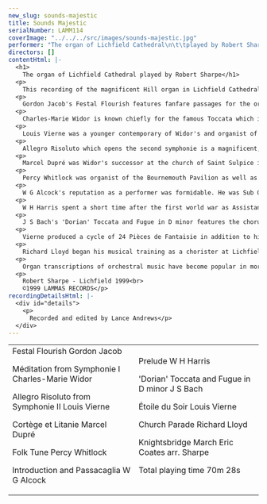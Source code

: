 ```yaml
---
new_slug: sounds-majestic
title: Sounds Majestic
serialNumber: LAMM114
coverImage: "../../../src/images/sounds-majestic.jpg"
performer: "The organ of Lichfield Cathedral\n\t\tplayed by Robert Sharpe"
directors: []
contentHtml: |-
  <h1>
    The organ of Lichfield Cathedral played by Robert Sharpe</h1>
  <p>
    This recording of the magnificent Hill organ in Lichfield Cathedral was made shortly before the dismantling of the instrument by Harrison &amp; Harrison for a major overhaul. We hope that you, the listener, will enjoy the programme of music recorded especially to show the organ's renowned range of colour and power.</p>
  <p>
    Gordon Jacob's Festal Flourish features fanfare passages for the organ's famous Tuba Mirabilis stop (positioned in the north transept case). After a quieter middle section based on the opening material, the piece builds to a stately conclusion.</p>
  <p>
    Charles-Marie Widor is known chiefly for the famous Toccata which is the finale of the fifth of his ten 'Symphonies' for organ. The last set of these were conceived as entities but the earlier ones are really just suites of contrasting pieces. Méditation from the first symphonie is a gentle movement in E flat minor; a mellifluous melody (for Flûte Harmonique) is accompanied on string stops before being joined by a counter-melody on the pedals.</p>
  <p>
    Louis Vierne was a younger contemporary of Widor's and organist of Notre Dame in Paris. His six organ symphonies follow a similar model to Widor's but are more unified and somewhat more colourful in their harmonic language.</p>
  <p>
    Allegro Risoluto which opens the second symphonie is a magnificent, dark, swaggering piece in E minor; the movement ends triumphally on the tutti, with a blazing major cadence.</p>
  <p>
    Marcel Dupré was Widor's successor at the church of Saint Sulpice in Paris; before his appointment there he spent a short period of time as acting organist at Notre Dame during Vierne's absence. Dupré's music is highly disciplined and often rigorously contrapuntal; his virtuoso technique was legendary and some of his works stretch the player (and instrument) to previously unknown limits. Cortège et Litanie however, is an early, gentler piece. Originally conceived for orchestra, the opening material gives way to a quasi-plainchant theme (heard first on the Flûte Harmonique). As the work develops, this theme is combined with the earlier one; a gradual crescendo then leads to the final thrilling toccata section over a tonic pedal.</p>
  <p>
    Percy Whitlock was organist of the Bournemouth Pavilion as well as holding a number of church positions; he wrote extensively for the organ and Folk Tune is from the collection Five Short Pieces. Its haunting melody is heard first on a flute and then a reed stop; the theme is then developed but soon returns to the flute before the hushed ending over the low thirty-two feet pedal.</p>
  <p>
    W G Alcock's reputation as a performer was formidable. He was Sub Organist at Westminster Abbey and then Organist at Salisbury Cathedral. His mighty Introduction and Passacaglia is dedicated to Harold Darke, a renowned Bach player. In a more Romantic vein, Alcock's work is clearly inspired by Bach's Passacaglia; the soft ending and gradual crescendo are a reminder of the style of Bach playing used by Darke and others on Britain's great Romantic organs. The piece is a tour de force of counterpoint and reaches a mighty conclusion with the Tuba (heard at the outset) coupled to the full organ.</p>
  <p>
    W H Harris spent a short time after the first world war as Assistant Organist at Lichfield Cathedral before moving to Oxford and then St George's Chapel, Windsor. This short Prelude from Four Short Pieces was written in Bach's church in Leipzig, St Thomas's. The influence of Bach is evident in its elegantly crafted phrases and flowing lines.</p>
  <p>
    J S Bach's 'Dorian' Toccata and Fugue in D minor features the choruses of the Great and Swell/Choir divisions of the organ in dialogue. On this recording, a scheme of registration something like that used in the past by Darke, Harris and Alcock on the great Romantic instruments of Britain has been adopted for the Fugue; a gradual crescendo to the full Swell and Great.</p>
  <p>
    Vierne produced a cycle of 24 Pièces de Fantaisie in addition to his organ symphonies. These use a highly developed impressionistic harmonic style to create the mood suggested by their picturesque titles. In Etoile du Soir, a single flute stop at the beginning leads to a canonic middle section (right hand and pedals with a rippling left hand accompaniment) then a final slower section again all illustrating the twinkling effect of the evening star-light.</p>
  <p>
    Richard Lloyd began his musical training as a chorister at Lichfield Cathedral under the well-known organist of that time, Ambrose Porter. Although perhaps best known for his choral works, Richard Lloyd has written a number of organ pieces in his colourful style. Church Parade has a stately, processional feel based around the trumpet-like opening motif.</p>
  <p>
    Organ transcriptions of orchestral music have become popular in more recent years, especially when they transfer to the resources of a large instrument as well as Eric Coates's Knightsbridge March, the last movement of his London Suite. Its 'big tunes' and fanfares are an ideal opportunity for an airing of some of the Lichfield organ's 'cinema' effects.</p>
  <p>
    Robert Sharpe - Lichfield 1999<br>
    ©1999 LAMMAS RECORDS</p>
recordingDetailsHtml: |-
  <div id="details">
    <p>
      Recorded and edited by Lance Andrews</p>
  </div>
---
```


<table class="tracktable">
  <tbody>
    <tr>
      <td class="column1">
        <span class="trackname">Festal Flourish</span><span class="composer"> Gordon Jacob</span>
        <p>
          <span class="trackname">Méditation from Symphonie I</span><span class="composer"> Charles-Marie Widor</span></p>
        <p>
          <span class="trackname">Allegro Risoluto from Symphonie II </span> <span class="composer"> Louis Vierne</span></p>
        <p>
          <span class="trackname">Cortège et Litanie </span> <span class="composer"> Marcel Dupré</span></p>
        <p>
          <span class="trackname">Folk Tune </span> <span class="composer">Percy Whitlock</span></p>
        <p>
          <span class="trackname">Introduction and Passacaglia </span> <span class="composer"> W G Alcock</span></p>
      </td>
      <td class="column2">
        <span class="trackname">Prelude </span> <span class="composer">W H Harris</span>
        <p>
          <span class="trackname">'Dorian' Toccata and Fugue in D minor</span><span class="composer"> J S Bach</span></p>
        <p>
          <span class="trackname">Étoile du Soir </span> <span class="composer"> Louis Vierne</span></p>
        <p>
          <span class="trackname">Church Parade </span> <span class="composer"> Richard Lloyd</span></p>
        <p>
          <span class="trackname">Knightsbridge March</span><span class="composer"> Eric Coates arr. Sharpe</span></p>
        <p>
          <span id="playingtime">Total playing time 70m 28s</span></p>
      </td>
    </tr>
  </tbody>
</table>

